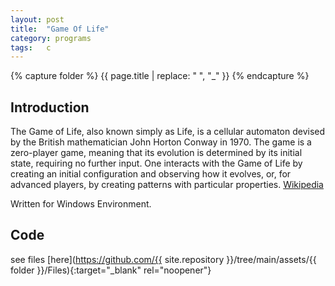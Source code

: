 ```yaml
---
layout: post
title:  "Game Of Life"
category: programs
tags:   c
---
```

{% capture folder %}
{{ page.title | replace: " ", "_" }}
{% endcapture %}

## Introduction ##
The Game of Life, also known simply as Life, is a cellular automaton devised by the British mathematician John Horton Conway in 1970. The game is a zero-player game, meaning that its evolution is determined by its initial state, requiring no further input. One interacts with the Game of Life by creating an initial configuration and observing how it evolves, or, for advanced players, by creating patterns with particular properties.
[Wikipedia](https://en.wikipedia.org/wiki/Conway%27s_Game_of_Life)
<!--more-->

Written for Windows Environment.

## Code ##
see files [here](https://github.com/{{ site.repository }}/tree/main/assets/{{ folder }}/Files){:target="_blank" rel="noopener"}